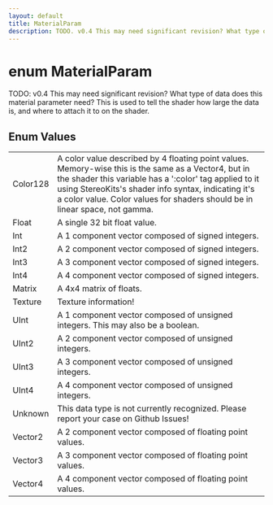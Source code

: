 ```yaml
---
layout: default
title: MaterialParam
description: TODO. v0.4 This may need significant revision? What type of data does this material parameter need? This is used to tell the shader how large the data is, and where to attach it to on the shader.
---
```

# enum MaterialParam

TODO: v0.4 This may need significant revision?
What type of data does this material parameter need? This is
used to tell the shader how large the data is, and where to attach it
to on the shader.




## Enum Values

|  |  |
|--|--|
|Color128|A color value described by 4 floating point values. Memory-wise this is the same as a Vector4, but in the shader this variable has a ':color' tag applied to it using StereoKits's shader info syntax, indicating it's a color value. Color values for shaders should be in linear space, not gamma.|
|Float|A single 32 bit float value.|
|Int|A 1 component vector composed of signed integers.|
|Int2|A 2 component vector composed of signed integers.|
|Int3|A 3 component vector composed of signed integers.|
|Int4|A 4 component vector composed of signed integers.|
|Matrix|A 4x4 matrix of floats.|
|Texture|Texture information!|
|UInt|A 1 component vector composed of unsigned integers. This may also be a boolean.|
|UInt2|A 2 component vector composed of unsigned integers.|
|UInt3|A 3 component vector composed of unsigned integers.|
|UInt4|A 4 component vector composed of unsigned integers.|
|Unknown|This data type is not currently recognized. Please report your case on Github Issues!|
|Vector2|A 2 component vector composed of floating point values.|
|Vector3|A 3 component vector composed of floating point values.|
|Vector4|A 4 component vector composed of floating point values.|


